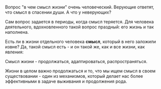 Вопрос "в чем смысл жизни" очень человеческий. Верующие ответят, что смысл в спасении души. А что у неверующих?

Сам вопрос задается в периоды, когда смысл теряется. Для человека деятельного, вдохновленного такой вопрос праздный: его жизнь и так наполнена.

Есть ли в жизни отдельного человека **смысл**, который в него заложили извне? Да, такой смысл есть - и он такой же, как и все жизни, как явления:

Смысл жизни - продолжаться, адаптироваться, распространяться.

Жизни в целом важно продолжаться и то, что мы ищем смысл в своем существовании - один из механизмов, который делает нас более эффективными в задаче выживания и продолжения рода.
